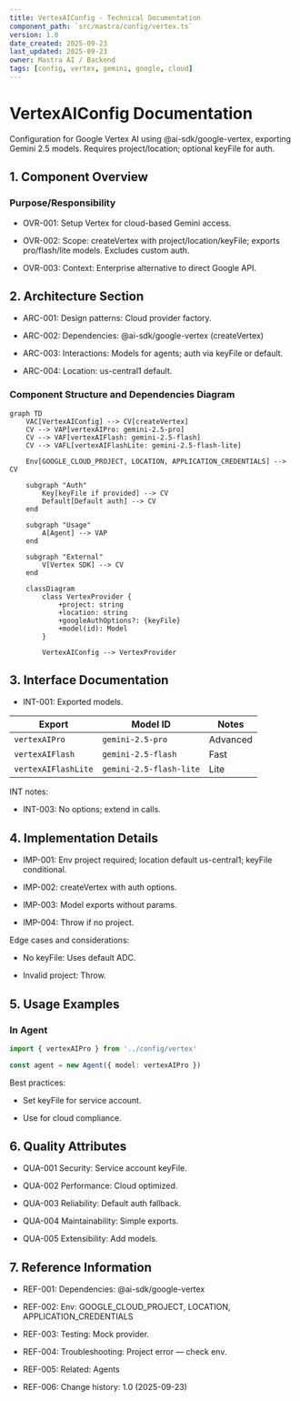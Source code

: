 ```yaml
---
title: VertexAIConfig - Technical Documentation
component_path: `src/mastra/config/vertex.ts`
version: 1.0
date_created: 2025-09-23
last_updated: 2025-09-23
owner: Mastra AI / Backend
tags: [config, vertex, gemini, google, cloud]
---
```


# VertexAIConfig Documentation

Configuration for Google Vertex AI using @ai-sdk/google-vertex, exporting Gemini 2.5 models. Requires project/location; optional keyFile for auth.

## 1. Component Overview

### Purpose/Responsibility

- OVR-001: Setup Vertex for cloud-based Gemini access.

- OVR-002: Scope: createVertex with project/location/keyFile; exports pro/flash/lite models. Excludes custom auth.

- OVR-003: Context: Enterprise alternative to direct Google API.

## 2. Architecture Section

- ARC-001: Design patterns: Cloud provider factory.

- ARC-002: Dependencies: @ai-sdk/google-vertex (createVertex)

- ARC-003: Interactions: Models for agents; auth via keyFile or default.

- ARC-004: Location: us-central1 default.

### Component Structure and Dependencies Diagram

```mermaid
graph TD
    VAC[VertexAIConfig] --> CV[createVertex]
    CV --> VAP[vertexAIPro: gemini-2.5-pro]
    CV --> VAF[vertexAIFlash: gemini-2.5-flash]
    CV --> VAFL[vertexAIFlashLite: gemini-2.5-flash-lite]

    Env[GOOGLE_CLOUD_PROJECT, LOCATION, APPLICATION_CREDENTIALS] --> CV

    subgraph "Auth"
        Key[keyFile if provided] --> CV
        Default[Default auth] --> CV
    end

    subgraph "Usage"
        A[Agent] --> VAP
    end

    subgraph "External"
        V[Vertex SDK] --> CV
    end

    classDiagram
        class VertexProvider {
            +project: string
            +location: string
            +googleAuthOptions?: {keyFile}
            +model(id): Model
        }

        VertexAIConfig --> VertexProvider
```

## 3. Interface Documentation

- INT-001: Exported models.

| Export              | Model ID                | Notes    |
| ------------------- | ----------------------- | -------- |
| `vertexAIPro`       | `gemini-2.5-pro`        | Advanced |
| `vertexAIFlash`     | `gemini-2.5-flash`      | Fast     |
| `vertexAIFlashLite` | `gemini-2.5-flash-lite` | Lite     |

INT notes:

- INT-003: No options; extend in calls.

## 4. Implementation Details

- IMP-001: Env project required; location default us-central1; keyFile conditional.

- IMP-002: createVertex with auth options.

- IMP-003: Model exports without params.

- IMP-004: Throw if no project.

Edge cases and considerations:

- No keyFile: Uses default ADC.

- Invalid project: Throw.

## 5. Usage Examples

### In Agent

```ts
import { vertexAIPro } from '../config/vertex'

const agent = new Agent({ model: vertexAIPro })
```

Best practices:

- Set keyFile for service account.

- Use for cloud compliance.

## 6. Quality Attributes

- QUA-001 Security: Service account keyFile.

- QUA-002 Performance: Cloud optimized.

- QUA-003 Reliability: Default auth fallback.

- QUA-004 Maintainability: Simple exports.

- QUA-005 Extensibility: Add models.

## 7. Reference Information

- REF-001: Dependencies: @ai-sdk/google-vertex

- REF-002: Env: GOOGLE_CLOUD_PROJECT, LOCATION, APPLICATION_CREDENTIALS

- REF-003: Testing: Mock provider.

- REF-004: Troubleshooting: Project error — check env.

- REF-005: Related: Agents

- REF-006: Change history: 1.0 (2025-09-23)
